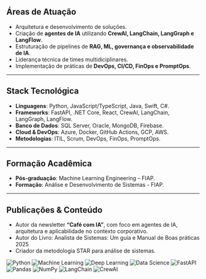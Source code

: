 ## Áreas de Atuação
- Arquitetura e desenvolvimento de soluções.
- Criação de **agentes de IA** utilizando **CrewAI, LangChain, LangGraph e LangFlow**.  
- Estruturação de pipelines de **RAG, ML, governança e observabilidade de IA**.  
- Liderança técnica de times multidiciplinares.
- Implementação de práticas de **DevOps, CI/CD, FinOps e PromptOps**.  
---
## Stack Tecnológica
- **Linguagens**: Python, JavaScript/TypeScript, Java, Swift, C#.   
- **Frameworks**: FastAPI, .NET Core, React, CrewAI, LangChain, LangGraph, LangFlow.  
- **Banco de Dados**: SQL Server, Oracle, MongoDB, Firebase.  
- **Cloud & DevOps**: Azure, Docker, GitHub Actions, GCP, AWS.
- **Metodologias**: ITIL, Scrum, DevOps, FinOps, PromptOps.  
---
## Formação Acadêmica
- **Pós-graduação**: Machine Learning Engineering – FIAP.  
- **Formação**: Análise e Desenvolvimento de Sistemas - FIAP.  
---
## Publicações & Conteúdo
- Autor da newsletter **“Café com IA”**, com foco em agentes de IA, arquitetura e aplicabilidade no contexto corporativo.  
- Autor do Livro: Analista de Sistemas: Um guia e Manual de Boas práticas 2025
- Criador da metodologia STAR para análise de sistemas.

![Python](https://img.shields.io/badge/Python-3776AB?style=flat&logo=python&logoColor=white)
![Machine Learning](https://img.shields.io/badge/Machine%20Learning-FF6F00?style=flat&logo=tensorflow&logoColor=white)
![Deep Learning](https://img.shields.io/badge/Deep%20Learning-000000?style=flat&logo=pytorch&logoColor=white)
![Data Science](https://img.shields.io/badge/Data%20Science-4B8BBE?style=flat&logo=scikitlearn&logoColor=white)
![FastAPI](https://img.shields.io/badge/FastAPI-009688?style=flat&logo=fastapi&logoColor=white)
![Pandas](https://img.shields.io/badge/Pandas-150458?style=flat&logo=pandas&logoColor=white)
![NumPy](https://img.shields.io/badge/NumPy-013243?style=flat&logo=numpy&logoColor=white)
![LangChain](https://img.shields.io/badge/LangChain-000000?style=flat&logo=chainlink&logoColor=white)
![CrewAI](https://img.shields.io/badge/CrewAI-3E8EDE?style=flat&logo=ai&logoColor=white)
